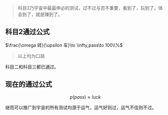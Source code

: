 > 科目2乃宇宙中最最申必的测试，过不过与否不重要，看到了，玩到了，体会到了，就是赚到了。

## 科目2通过公式

$\frac{\omega 转}{\upsilon 车}\to \infty,pass\to 100\\%$

> 以上均为口胡

科目二和科目三都已通过。

## 现在的通过公式

$$
p(pass)\approx luck
$$

继而可以推广到宇宙的所有测试均源于运气，运气好则过，运气不佳则不过。
